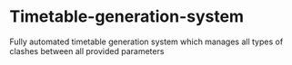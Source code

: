 # Timetable-generation-system
Fully automated timetable generation system which manages all types of clashes between all provided parameters
